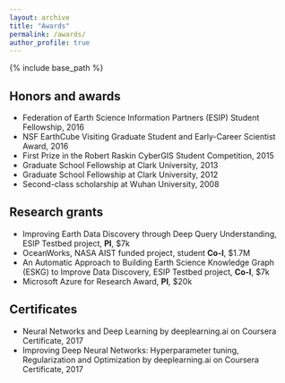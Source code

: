 ```yaml
---
layout: archive
title: "Awards"
permalink: /awards/
author_profile: true
---
```


{% include base_path %}

## Honors and awards

* Federation of Earth Science Information Partners (ESIP) Student Fellowship, 2016
* NSF EarthCube Visiting Graduate Student and Early-Career Scientist Award, 2016
* First Prize in the Robert Raskin CyberGIS Student Competition, 2015
* Graduate School Fellowship at Clark University, 2013
* Graduate School Fellowship at Clark University, 2012
* Second-class scholarship at Wuhan University, 2008

## Research grants

* Improving Earth Data Discovery through Deep Query Understanding, ESIP Testbed project, __PI__, $7k
* OceanWorks, NASA AIST funded project, student __Co-I__, $1.7M
* An Automatic Approach to Building Earth Science Knowledge Graph (ESKG) to Improve Data Discovery, ESIP Testbed project, __Co-I__, $7k
* Microsoft Azure for Research Award, __PI__, $20k

## Certificates

* Neural Networks and Deep Learning by deeplearning.ai on Coursera Certificate, 2017
* Improving Deep Neural Networks: Hyperparameter tuning, Regularization and Optimization by deeplearning.ai on Coursera Certificate, 2017






